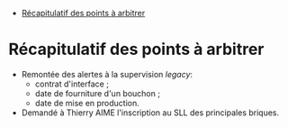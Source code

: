 -   [Récapitulatif des points à
    arbitrer](#récapitulatif-des-points-à-arbitrer)

Récapitulatif des points à arbitrer
===================================

-   Remontée des alertes à la supervision *legacy*:
    -   contrat d'interface ;
    -   date de fourniture d'un bouchon ;
    -   date de mise en production.
-   Demandé à Thierry AIME l'inscription au SLL des principales briques.
